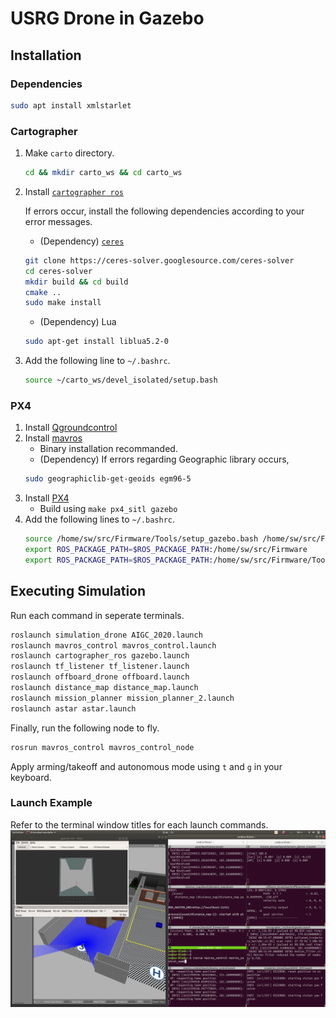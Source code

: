 # USRG Drone in Gazebo

## Installation
### Dependencies
```bash
sudo apt install xmlstarlet
```
### Cartographer

1. Make `carto` directory.
    ```bash
    cd && mkdir carto_ws && cd carto_ws
    ```

2. Install [`cartographer ros`](https://google-cartographer-ros.readthedocs.io/en/latest/compilation.html#building-installation)

    If errors occur, install the following dependencies according to your error messages.
    - (Dependency) [`ceres`](http://ceres-solver.org/installation.html)
    ```bash
    git clone https://ceres-solver.googlesource.com/ceres-solver
    cd ceres-solver
    mkdir build && cd build
    cmake ..
    sudo make install
    ```
    - (Dependency) Lua
    ```bash
    sudo apt-get install liblua5.2-0
    ```
    
3. Add the following line to `~/.bashrc`.
    ```bash
    source ~/carto_ws/devel_isolated/setup.bash
    ```

### PX4
1. Install [Qgroundcontrol](https://docs.qgroundcontrol.com/master/en/getting_started/download_and_install.html#ubuntu)
2. Install [mavros](https://docs.px4.io/master/en/ros/mavros_installation.html)
    - Binary installation recommanded.
    - (Dependency) If errors regarding Geographic library occurs,
    ```bash
    sudo geographiclib-get-geoids egm96-5
    ```
3. Install [PX4](https://docs.px4.io/master/en/dev_setup/building_px4.html)
    - Build using `make px4_sitl gazebo`
4. Add the following lines to `~/.bashrc`.
    ```bash
    source /home/sw/src/Firmware/Tools/setup_gazebo.bash /home/sw/src/Firmware /home/sw/src/Firmware/build/px4_sitl_default
    export ROS_PACKAGE_PATH=$ROS_PACKAGE_PATH:/home/sw/src/Firmware
    export ROS_PACKAGE_PATH=$ROS_PACKAGE_PATH:/home/sw/src/Firmware/Tools/sitl_gazebo
    ```
    
## Executing Simulation
Run each command in seperate terminals.
```bash
roslaunch simulation_drone AIGC_2020.launch
roslaunch mavros_control mavros_control.launch
roslaunch cartographer_ros gazebo.launch
roslaunch tf_listener tf_listener.launch
roslaunch offboard_drone offboard.launch
roslaunch distance_map distance_map.launch
roslaunch mission_planner mission_planner_2.launch
roslaunch astar astar.launch
```

Finally, run the following node to fly.
```bash
rosrun mavros_control mavros_control_node
```
Apply arming/takeoff and autonomous mode using `t` and `g` in your keyboard.

### Launch Example
Refer to the terminal window titles for each launch commands.
![aigc_sim_example](https://github.com/swl017/2020_AI_Grand_Challenge/blob/swl017-install-manual/aigc_sim_example.png)
